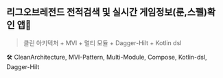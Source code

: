## 리그오브레전드 전적검색 및 실시간 게임정보(룬,스펠)확인 앱📱 

> 클린 아키텍처 + MVI + 멀티 모듈 + Dagger-Hilt + Kotlin dsl


🛠️ CleanArchitecture, MVI-Pattern, Multi-Module, Compose, Kotlin-dsl, Dagger-Hilt
